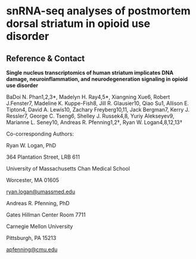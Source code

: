 # snRNA-seq analyses of postmortem dorsal striatum in opioid use disorder 

## Reference & Contact
**Single nucleus transcriptomics of human striatum implicates DNA damage, neuroinflammation, and neurodegeneration signaling in opioid use disorder**

BaDoi N. Phan1,2,3\*, Madelyn H. Ray4,5\*, Xiangning Xue6, Robert J.Fenster7, Madeline K. Kuppe-Fish8, Jill R. Glausier10, Qiao Su1, Allison E. Tipton4, David A. Lewis10, Zachary Freyberg10,11, Jack Bergman7, Kerry J. Ressler7, George C. Tseng6, Shelley J. Russek4,8, Yuriy Alekseyev9, Marianne L. Seney10, Andreas R. Pfenning1,2†, Ryan W. Logan4,8,12,13†

Co-corresponding Authors:

Ryan W. Logan, PhD

364 Plantation Street, LRB 611

University of Massachusetts Chan Medical School

Worcester, MA 01605

ryan.logan@umassmed.edu 

Andreas R. Pfenning, PhD

Gates Hillman Center Room 7711

Carnegie Mellon University

Pittsburgh, PA 15213

apfenning@cmu.edu
